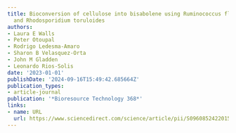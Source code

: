```yaml
---
title: Bioconversion of cellulose into bisabolene using Ruminococcus flavefaciens
  and Rhodosporidium toruloides
authors:
- Laura E Walls
- Peter Otoupal
- Rodrigo Ledesma-Amaro
- Sharon B Velasquez-Orta
- John M Gladden
- Leonardo Rios-Solis
date: '2023-01-01'
publishDate: '2024-09-16T15:49:42.685664Z'
publication_types:
- article-journal
publication: '*Bioresource Technology 368*'
links:
- name: URL
  url: https://www.sciencedirect.com/science/article/pii/S0960852422015498
---
```

